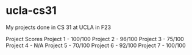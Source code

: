 # ucla-cs31
My projects done in CS 31 at UCLA in F23

Project	Scores
Project 1	- 100/100
Project 2	- 96/100
Project 3	- 75/100
Project 4	- N/A
Project 5	- 70/100
Project 6	- 92/100
Project 7	- 100/100
